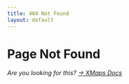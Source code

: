 ```yaml
---
title: 404 Not Found
layout: default
---
```


# Page Not Found

_Are you looking for this? [→ XMaps Docs](https://marax27.github.io/XMaps/)_
